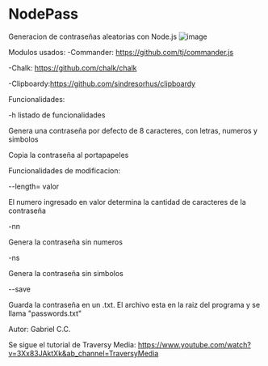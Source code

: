 # NodePass
Generacion de contraseñas aleatorias con Node.js
![image](https://user-images.githubusercontent.com/63132435/125217399-e8954300-e296-11eb-8393-c34757d874aa.png)


Modulos usados:
-Commander: https://github.com/tj/commander.js

-Chalk: https://github.com/chalk/chalk

-Clipboardy:https://github.com/sindresorhus/clipboardy

Funcionalidades:

-h listado de funcionalidades

Genera una contraseña por defecto de 8 caracteres, con letras, numeros y simbolos

Copia la contraseña al portapapeles

Funcionalidades de modificacion:

--length= valor 

El numero ingresado en valor determina la cantidad de caracteres de la contraseña

-nn 

Genera la contraseña sin numeros

-ns 

Genera la contraseña sin simbolos

--save

Guarda la contraseña en un .txt. El archivo esta en la raiz del programa y se llama "passwords.txt"

Autor: Gabriel C.C.

Se sigue el tutorial de Traversy Media: https://www.youtube.com/watch?v=3Xx83JAktXk&ab_channel=TraversyMedia
